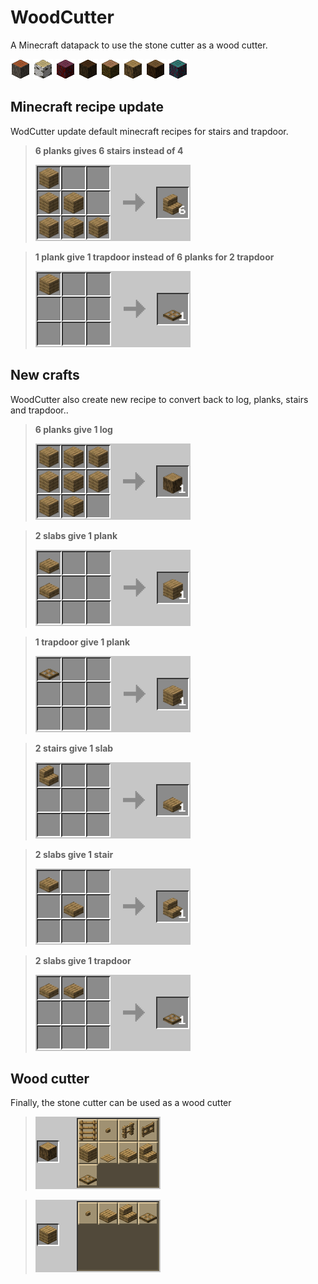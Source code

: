 # WoodCutter

A Minecraft datapack to use the stone cutter as a wood cutter.

![acacia_log](img/acacia_log.png)
![birch_log](img/birch_log.png)
![crimson_stem](img/crimson_stem.png)
![dark_oak_log](img/dark_oak_log.png)
![jungle_log](img/jungle_log.png)
![plank_log](img/oak_log.png)
![spruce_log](img/spruce_log.png)
![warped_stem](img/warped_stem.png)


## Minecraft recipe update
WodCutter update default minecraft recipes for stairs and trapdoor.

> **6 planks gives 6 stairs instead of 4**
>
> ![stairs](img/stairs.png)

> **1 plank give 1 trapdoor instead of 6 planks for 2 trapdoor**
>
> ![trapdoor](img/trapdoor.png)


## New crafts
 WoodCutter also create new recipe to convert back to log, planks, stairs and trapdoor..

> **6 planks give 1 log**
>
> ![plank_log](img/plank_log.png)

> **2 slabs give 1 plank**
>
> ![slab_plank](img/slab_plank.png)

> **1 trapdoor give 1 plank**
>
> ![trapdoor_plank](img/trapdoor_plank.png)

> **2 stairs give 1 slab**
>
> ![stairs_slab](img/stairs_slab.png)

> **2 slabs give 1 stair**
>
> ![slab_stairs](img/slab_stairs.png)

> **2 slabs give 1 trapdoor**
>
> ![slab_trapdoor](img/slab_trapdoor.png)

## Wood cutter

Finally, the stone cutter can be used as a wood cutter

> ![cutter_log](img/cutter_log.png)

> ![cutter_planks](img/cutter_planks.png)
